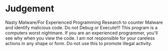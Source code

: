 # Judgement
Nasty Malware/For Experienced Programming Research to counter Malware and identify malicious code.
Do not Debug or Execute!!! This program is a computers worst nightmare. If you are an experienced programmer, you'll see why when you view the code. 
I am not responsible for your careless actions in any shape or form. 
Do not use this to promote illegal activity.
